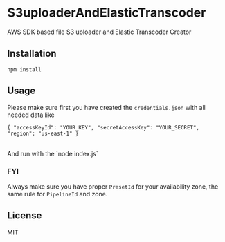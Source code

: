 # S3uploaderAndElasticTranscoder

AWS SDK based file S3 uploader and Elastic Transcoder Creator

## Installation

`npm install`

## Usage

Please make sure first you have created the `credentials.json` with all needed data like<br>
```
{ "accessKeyId": "YOUR_KEY", "secretAccessKey": "YOUR_SECRET", "region": "us-east-1" }
```
<br>
And run with the `node index.js`

### FYI

Always make sure you have proper `PresetId` for your availability zone, the same rule for `PipelineId` and zone.

## License

MIT
